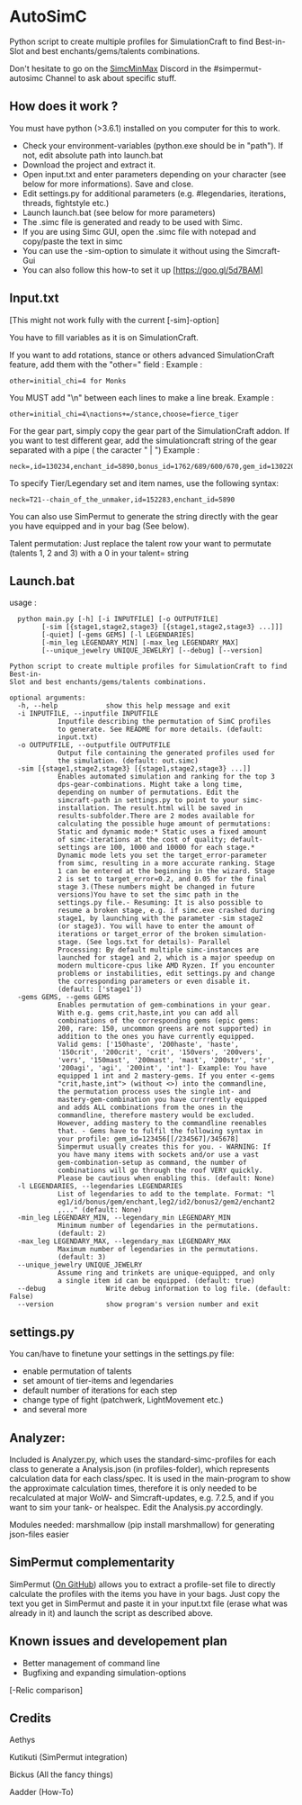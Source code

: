 AutoSimC
========

Python script to create multiple profiles for SimulationCraft to find Best-in-Slot and best enchants/gems/talents combinations.

Don't hesitate to go on the [SimcMinMax](https://discordapp.com/invite/tFR2uvK) Discord in the #simpermut-autosimc Channel to ask about specific stuff.


## How does it work ?
You must have python (>3.6.1) installed on you computer for this to work.
- Check your environment-variables (python.exe should be in "path"). If not, edit absolute path into launch.bat
- Download the project and extract it.
- Open input.txt and enter parameters depending on your character (see below for more informations). Save and close.
- Edit settings.py for additional parameters (e.g. #legendaries, iterations, threads, fightstyle etc.)
- Launch launch.bat (see below for more parameters)
- The .simc file is generated and ready to be used with Simc.
- If you are using Simc GUI, open the .simc file with notepad and copy/paste the text in simc
- You can use the -sim-option to simulate it without using the Simcraft-Gui
- You can also follow this how-to set it up [https://goo.gl/5d7BAM]

## Input.txt
[This might not work fully with the current [-sim]-option]

You have to fill variables as it is on SimulationCraft.

If you want to add rotations, stance or others advanced SimulationCraft feature, add them with the "other=" field :
Example :

    other=initial_chi=4 for Monks
You MUST add "\n" between each lines to make a line break.
Example :

    other=initial_chi=4\nactions+=/stance,choose=fierce_tiger

For the gear part, simply copy the gear part of the SimulationCraft addon. If you want to test different gear, add the simulationcraft string of the gear separated with a pipe ( the caracter " | ") 
Example : 

    neck=,id=130234,enchant_id=5890,bonus_id=1762/689/600/670,gem_id=130220|,id=134529,enchant_id=5890,bonus_id=3413/1808/1507/3336,gem_id=130220

To specify Tier/Legendary set and item names, use the following syntax:

    neck=T21--chain_of_the_unmaker,id=152283,enchant_id=5890
    
You can also use SimPermut to generate the string directly with the gear you have equipped and in your bag (See below).

Talent permutation: Just replace the talent row your want to permutate (talents 1, 2 and 3) with a 0 in your talent= string

## Launch.bat
usage :

      python main.py [-h] [-i INPUTFILE] [-o OUTPUTFILE]
            [-sim [{stage1,stage2,stage3} [{stage1,stage2,stage3} ...]]]
            [-quiet] [-gems GEMS] [-l LEGENDARIES]
            [-min_leg LEGENDARY_MIN] [-max_leg LEGENDARY_MAX]
            [--unique_jewelry UNIQUE_JEWELRY] [--debug] [--version]

    Python script to create multiple profiles for SimulationCraft to find Best-in-
    Slot and best enchants/gems/talents combinations.

    optional arguments:
      -h, --help            show this help message and exit
      -i INPUTFILE, --inputfile INPUTFILE
                Inputfile describing the permutation of SimC profiles
                to generate. See README for more details. (default:
                input.txt)
      -o OUTPUTFILE, --outputfile OUTPUTFILE
                Output file containing the generated profiles used for
                the simulation. (default: out.simc)
      -sim [{stage1,stage2,stage3} [{stage1,stage2,stage3} ...]]
                Enables automated simulation and ranking for the top 3
                dps-gear-combinations. Might take a long time,
                depending on number of permutations. Edit the
                simcraft-path in settings.py to point to your simc-
                installation. The result.html will be saved in
                results-subfolder.There are 2 modes available for
                calculating the possible huge amount of permutations:
                Static and dynamic mode:* Static uses a fixed amount
                of simc-iterations at the cost of quality; default-
                settings are 100, 1000 and 10000 for each stage.*
                Dynamic mode lets you set the target_error-parameter
                from simc, resulting in a more accurate ranking. Stage
                1 can be entered at the beginning in the wizard. Stage
                2 is set to target_error=0.2, and 0.05 for the final
                stage 3.(These numbers might be changed in future
                versions)You have to set the simc path in the
                settings.py file.- Resuming: It is also possible to
                resume a broken stage, e.g. if simc.exe crashed during
                stage1, by launching with the parameter -sim stage2
                (or stage3). You will have to enter the amount of
                iterations or target_error of the broken simulation-
                stage. (See logs.txt for details)- Parallel
                Processing: By default multiple simc-instances are
                launched for stage1 and 2, which is a major speedup on
                modern multicore-cpus like AMD Ryzen. If you encounter
                problems or instabilities, edit settings.py and change
                the corresponding parameters or even disable it.
                (default: ['stage1'])
      -gems GEMS, --gems GEMS
                Enables permutation of gem-combinations in your gear.
                With e.g. gems crit,haste,int you can add all
                combinations of the corresponding gems (epic gems:
                200, rare: 150, uncommon greens are not supported) in
                addition to the ones you have currently equipped.
                Valid gems: ['150haste', '200haste', 'haste',
                '150crit', '200crit', 'crit', '150vers', '200vers',
                'vers', '150mast', '200mast', 'mast', '200str', 'str',
                '200agi', 'agi', '200int', 'int']- Example: You have
                equipped 1 int and 2 mastery-gems. If you enter <-gems
                "crit,haste,int"> (without <>) into the commandline,
                the permutation process uses the single int- and
                mastery-gem-combination you have currrently equipped
                and adds ALL combinations from the ones in the
                commandline, therefore mastery would be excluded.
                However, adding mastery to the commandline reenables
                that. - Gems have to fulfil the following syntax in
                your profile: gem_id=123456[[/234567]/345678]
                Simpermut usually creates this for you. - WARNING: If
                you have many items with sockets and/or use a vast
                gem-combination-setup as command, the number of
                combinations will go through the roof VERY quickly.
                Please be cautious when enabling this. (default: None)
      -l LEGENDARIES, --legendaries LEGENDARIES
                List of legendaries to add to the template. Format: "l
                eg1/id/bonus/gem/enchant,leg2/id2/bonus2/gem2/enchant2
                ,..." (default: None)
      -min_leg LEGENDARY_MIN, --legendary_min LEGENDARY_MIN
                Minimum number of legendaries in the permutations.
                (default: 2)
      -max_leg LEGENDARY_MAX, --legendary_max LEGENDARY_MAX
                Maximum number of legendaries in the permutations.
                (default: 3)
      --unique_jewelry UNIQUE_JEWELRY
                Assume ring and trinkets are unique-equipped, and only
                a single item id can be equipped. (default: true)
      --debug               Write debug information to log file. (default: False)
      --version             show program's version number and exit



## settings.py
You can/have to finetune your settings in the settings.py file:
- enable permutation of talents
- set amount of tier-items and legendaries
- default number of iterations for each step
- change type of fight (patchwerk, LightMovement etc.)
- and several more

## Analyzer:
Included is Analyzer.py, which uses the standard-simc-profiles for each class to generate a Analysis.json (in profiles-folder), which represents calculation data for each class/spec.
 It is used in the main-program to show the approximate calculation times, therefore it is only needed to be recalculated at major WoW- and Simcraft-updates, e.g. 7.2.5, and if you want to sim your tank- or healspec. Edit the Analysis.py accordingly.

 Modules needed: marshmallow (pip install marshmallow) for generating json-files easier

## SimPermut complementarity
SimPermut ([On GitHub](https://github.com/Kutikuti/SimPermut)) allows you to extract a profile-set file to directly calculate the profiles with the items you have in your bags.
Just copy the text you get in SimPermut and paste it in your input.txt file (erase what was already in it) and launch the script as described above.

## Known issues and developement plan
- Better management of command line
- Bugfixing and expanding simulation-options

[-Relic comparison]


## Credits
Aethys

Kutikuti (SimPermut integration)

Bickus (All the fancy things)

Aadder (How-To)

